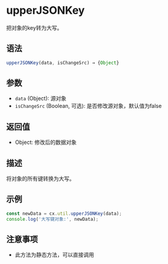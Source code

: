 # upperJSONKey

把对象的key转为大写。

## 语法

```javascript
upperJSONKey(data, isChangeSrc) → {Object}
```

## 参数

- `data` (Object): 源对象
- `isChangeSrc` (Boolean, 可选): 是否修改源对象，默认值为false

## 返回值

- Object: 修改后的数据对象

## 描述

将对象的所有键转换为大写。

## 示例

```javascript
const newData = cx.util.upperJSONKey(data);
console.log('大写键对象:', newData);
```

## 注意事项

- 此方法为静态方法，可以直接调用 